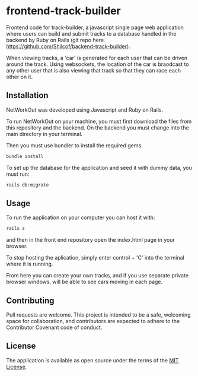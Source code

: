 # frontend-track-builder

Frontend code for track-builder, a javascript single page web application where users can build and submit tracks to a database handled in the backend by Ruby on Rails (git repo here https://github.com/Shilcof/backend-track-builder).

When viewing tracks, a 'car' is generated for each user that can be driven around the track. Using websockets, the location of the car is braodcast to any other user that is also viewing that track so that they can race each other on it.

## Installation

NetWorkOut was developed using Javascript and Ruby on Rails.

To run NetWorkOut on your machine, you must first download the files from this repository and the backend. On the backend you must change into the main directory in your terminal.

Then you must use bundler to install the required gems.

```bash
bundle install
```

To set up the database for the application and seed it with dummy data, you must run:

```bash
rails db:migrate
```

## Usage

To run the application on your computer you can host it with:

```bash
rails s
```

and then in the front end repository open the index.html page in your browser.

To stop hosting the aplication, simply enter control + 'C' into the terminal where it is running.

From here you can create your own tracks, and if you use separate private browser windows, will be able to see cars moving in each page.

## Contributing
Pull requests are welcome. This project is intended to be a safe, welcoming space for collaboration, and contributors are expected to adhere to the Contributor Covenant code of conduct.

## License
The application is available as open source under the terms of the [MIT License](https://opensource.org/licenses/MIT).